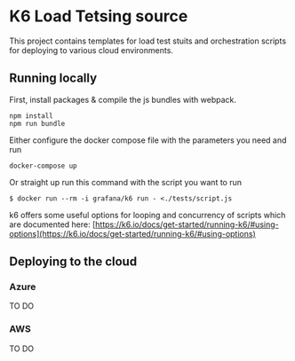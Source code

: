# K6 Load Tetsing source

This project contains templates for load test stuits and orchestration scripts for deploying to various cloud environments.

## Running locally

First, install packages & compile the js bundles with webpack.
```
npm install
npm run bundle
```
Either configure the docker compose file with the parameters you need and run 
```
docker-compose up
```
Or straight up run this command with the script you want to run
```
$ docker run --rm -i grafana/k6 run - <./tests/script.js
```

k6 offers some useful options for looping and concurrency of scripts which are documented here: [https://k6.io/docs/get-started/running-k6/#using-options](https://k6.io/docs/get-started/running-k6/#using-options)

## Deploying to the cloud
### Azure

TO DO

### AWS

TO DO